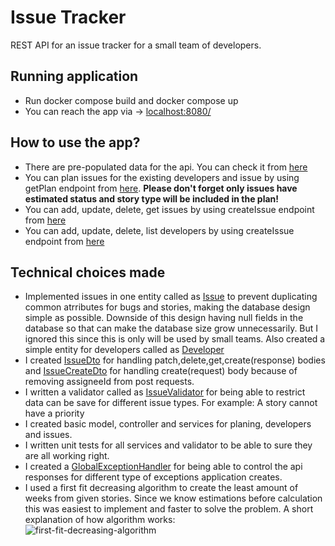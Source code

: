 # Issue Tracker
REST API for an issue tracker for a small team of developers.

## Running application
* Run docker compose build and docker compose up
* You can reach the app via -> [localhost:8080/](http://localhost:8080/)

## How to use the app?
* There are pre-populated data for the api. You can check it from [here](src/main/resources/data.sql)
* You can plan issues for the existing developers and issue by using getPlan endpoint from [here](http://localhost:8080/swagger-ui/index.html#/plan-controller/getPlan). **Please don't forget only issues have estimated status and story type will be included in the plan!**
* You can add, update, delete, get issues by using createIssue endpoint from [here](http://localhost:8080/swagger-ui/index.html#/issue-controller)
* You can add, update, delete, list developers by using createIssue endpoint from [here](http://localhost:8080/swagger-ui/index.html#/issue-controller)

## Technical choices made
* Implemented issues in one entity called as [Issue](src/main/java/com/kaganuk/issuetracker/model/Issue.java) to prevent duplicating common atrributes for bugs and stories, making the database design simple as possible. Downside of this design having null fields in the database so that can make the database size grow unnecessarily. But I ignored this since this is only will be used by small teams. Also created a simple entity for developers called as [Developer](src/main/java/com/kaganuk/issuetracker/model/Developer.java)
* I created [IssueDto](src/main/java/com/kaganuk/issuetracker/model/IssueDto.java) for handling patch,delete,get,create(response) bodies and [IssueCreateDto](src/main/java/com/kaganuk/issuetracker/model/IssueCreateDto.java) for handling create(request) body because of removing assigneeId from post requests.
* I written a validator called as [IssueValidator](src/main/java/com/kaganuk/issuetracker/validation/IssueValidator.java) for being able to restrict data can be save for different issue types. For example: A story cannot have a priority
* I created basic model, controller and services for planing, developers and issues.
* I written unit tests for all services and validator to be able to sure they are all working right.
* I created a [GlobalExceptionHandler](src/main/java/com/kaganuk/issuetracker/exception/GlobalExceptionHandler.java) for being able to control the api responses for different type of exceptions application creates.
* I used a first fit decreasing algorithm to create the least amount of weeks from given stories. Since we know estimations before calculation this was easiest to implement and faster to solve the problem. A short explanation of how algorithm works: <br />
![first-fit-decreasing-algorithm](https://github.com/kaganuk/issue-tracker/assets/12846311/ba0d6c9a-9cd5-4319-962c-fe7638dc415f)
